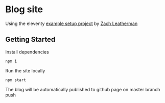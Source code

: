 # Blog site

Using the eleventy [example setup project](https://github.com/11ty/eleventy-base-blog) by [Zach Leatherman](https://zachleat.com/)

## Getting Started

Install dependencies
```
npm i
```

Run the site locally
```
npm start
```

The blog will be automatically published to github page on master branch push

